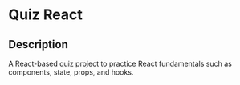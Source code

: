 # Quiz React

## Description
A React-based quiz project to practice React fundamentals such as components, state, props, and hooks.
